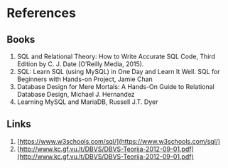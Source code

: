 # References

## Books

1. SQL and Relational Theory: How to Write Accurate SQL Code, Third Edition by C. J. Date (O’Reilly Media, 2015).
2. SQL: Learn SQL (using MySQL) in One Day and Learn It Well. SQL for Beginners with Hands-on Project, Jamie Chan
3. Database Design for Mere Mortals: A Hands-On Guide to Relational Database Design, Michael J. Hernandez
4. Learning MySQL and MariaDB, Russell J.T. Dyer

## Links
1. [https://www.w3schools.com/sql/](https://www.w3schools.com/sql/)
2. [http://www.kc.gf.vu.lt/DBVS/DBVS-Teorija-2012-09-01.pdf](http://www.kc.gf.vu.lt/DBVS/DBVS-Teorija-2012-09-01.pdf)